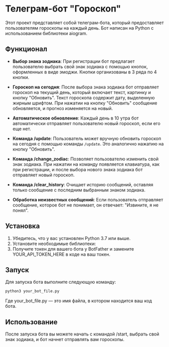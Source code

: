 # Телеграм-бот "Гороскоп"

Этот проект представляет собой телеграм-бота, который предоставляет пользователям гороскопы на каждый день. Бот написан на Python с использованием библиотеки aiogram.

## Функционал

- **Выбор знака зодиака**: При регистрации бот предлагает пользователю выбрать свой знак зодиака с помощью кнопок, оформленных в виде эмоджи. Кнопки организованы в 3 ряда по 4 кнопки.
  
- **Гороскоп на сегодня**: После выбора знака зодиака бот отправляет гороскоп на текущий день, который включает текст, картинку и кнопку "Обновить". Текст гороскопа содержит дату, выделенную жирным шрифтом. При нажатии на кнопку "Обновить" сообщение обновляется, и прогноз изменяется на новый.

- **Автоматическое обновление**: Каждый день в 10 утра бот автоматически отправляет пользователю новый гороскоп, если его еще нет.

- **Команда /update**: Пользователь может вручную обновить гороскоп на сегодня с помощью команды `/update`. Это аналогично нажатию на кнопку "Обновить".

- **Команда /change_zodiac**: Позволяет пользователю изменить свой знак зодиака. При нажатии на команду появляется клавиатура, как при регистрации, и после выбора нового знака зодиака бот отправляет новый гороскоп.

- **Команда /clear_history**: Очищает историю сообщений, оставляя только сообщение с последним выбранным знаком зодиака.

- **Обработка неизвестных сообщений**: Если пользователь отправляет сообщение, которое бот не понимает, он отвечает: "Извините, я не понял".

## Установка

1. Убедитесь, что у вас установлен Python 3.7 или выше.
2. Установите необходимые библиотеки:
3. Получите токен для вашего бота у BotFather и замените YOUR_API_TOKEN_HERE в коде на ваш токен.

## Запуск
Для запуска бота выполните следующую команду:
```bash
python3 your_bot_file.py
```
Где your_bot_file.py — это имя файла, в котором находится ваш код бота.

## Использование
После запуска бота вы можете начать с командой /start, выбрать свой знак зодиака, и бот начнет отправлять вам гороскопы.
